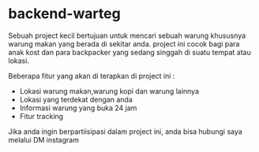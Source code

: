 # backend-warteg
Sebuah project kecil bertujuan untuk mencari sebuah warung khususnya warung makan yang berada di sekitar anda. 
project ini cocok bagi para anak kost dan para backpacker yang sedang singgah di suatu tempat atau lokasi.

Beberapa fitur yang akan di terapkan di project ini :
- Lokasi warung makan,warung kopi dan warung lainnya
- Lokasi yang terdekat dengan anda
- Informasi warung yang buka 24 jam 
- Fitur tracking 

Jika anda ingin berpartiisipasi dalam project ini, anda bisa hubungi saya melalui DM instagram
